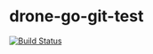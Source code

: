# drone-go-git-test

[![Build Status](https://cloud.drone.io/api/badges/rashvaz/drone-go-git-test/status.svg)](https://cloud.drone.io/rashvaz/drone-go-git-test)
